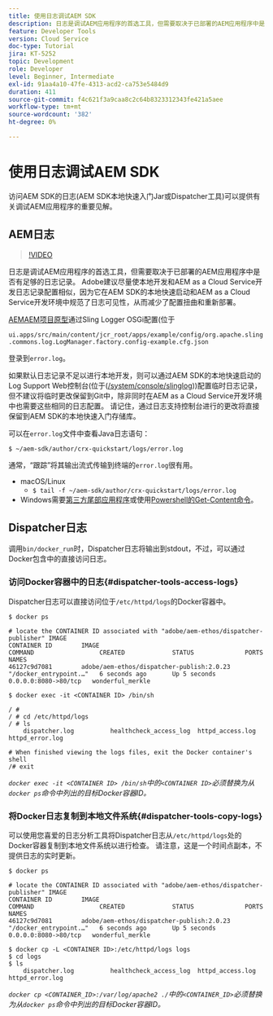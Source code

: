 ```yaml
---
title: 使用日志调试AEM SDK
description: 日志是调试AEM应用程序的首选工具，但需要取决于已部署的AEM应用程序中是否有足够的日志记录。
feature: Developer Tools
version: Cloud Service
doc-type: Tutorial
jira: KT-5252
topic: Development
role: Developer
level: Beginner, Intermediate
exl-id: 91aa4a10-47fe-4313-acd2-ca753e5484d9
duration: 411
source-git-commit: f4c621f3a9caa8c2c64b8323312343fe421a5aee
workflow-type: tm+mt
source-wordcount: '382'
ht-degree: 0%

---
```


# 使用日志调试AEM SDK

访问AEM SDK的日志(AEM SDK本地快速入门Jar或Dispatcher工具)可以提供有关调试AEM应用程序的重要见解。

## AEM日志

>[!VIDEO](https://video.tv.adobe.com/v/34334?quality=12&learn=on)

日志是调试AEM应用程序的首选工具，但需要取决于已部署的AEM应用程序中是否有足够的日志记录。 Adobe建议尽量使本地开发和AEM as a Cloud Service开发日志记录配置相似，因为它在AEM SDK的本地快速启动和AEM as a Cloud Service开发环境中规范了日志可见性，从而减少了配置扭曲和重新部署。

[AEMAEM项目原型](https://github.com/adobe/aem-project-archetype)通过Sling Logger OSGi配置(位于

`ui.apps/src/main/content/jcr_root/apps/example/config/org.apache.sling.commons.log.LogManager.factory.config-example.cfg.json`

登录到`error.log`。

如果默认日志记录不足以进行本地开发，则可以通过AEM SDK的本地快速启动的Log Support Web控制台(位于([/system/console/slinglog](http://localhost:4502/system/console/slinglog)))配置临时日志记录，但不建议将临时更改保留到Git中，除非同时在AEM as a Cloud Service开发环境中也需要这些相同的日志配置。 请记住，通过日志支持控制台进行的更改将直接保留到AEM SDK的本地快速入门存储库。

可以在`error.log`文件中查看Java日志语句：

```
$ ~/aem-sdk/author/crx-quickstart/logs/error.log
```

通常，“跟踪”将其输出流式传输到终端的`error.log`很有用。

+ macOS/Linux
   + `$ tail -f ~/aem-sdk/author/crx-quickstart/logs/error.log`
+ Windows需要[第三方尾部应用程序](https://stackoverflow.com/questions/187587/a-windows-equivalent-of-the-unix-tail-command)或使用[Powershell的Get-Content命令](https://stackoverflow.com/a/46444596/133936)。

## Dispatcher日志

调用`bin/docker_run`时，Dispatcher日志将输出到stdout，不过，可以通过Docker包含中的直接访问日志。

### 访问Docker容器中的日志{#dispatcher-tools-access-logs}

Dispatcher日志可以直接访问位于`/etc/httpd/logs`的Docker容器中。

```shell
$ docker ps

# locate the CONTAINER ID associated with "adobe/aem-ethos/dispatcher-publisher" IMAGE
CONTAINER ID        IMAGE                                       COMMAND                  CREATED             STATUS              PORTS                  NAMES
46127c9d7081        adobe/aem-ethos/dispatcher-publish:2.0.23   "/docker_entrypoint.…"   6 seconds ago       Up 5 seconds        0.0.0.0:8080->80/tcp   wonderful_merkle

$ docker exec -it <CONTAINER ID> /bin/sh

/ # 
/ # cd /etc/httpd/logs
/ # ls
    dispatcher.log          healthcheck_access_log  httpd_access.log        httpd_error.log

# When finished viewing the logs files, exit the Docker container's shell
/# exit
```

_`docker exec -it <CONTAINER ID> /bin/sh`中的`<CONTAINER ID>`必须替换为从`docker ps`命令中列出的目标Docker容器ID。_


### 将Docker日志复制到本地文件系统{#dispatcher-tools-copy-logs}

可以使用您喜爱的日志分析工具将Dispatcher日志从`/etc/httpd/logs`处的Docker容器复制到本地文件系统以进行检查。 请注意，这是一个时间点副本，不提供日志的实时更新。

```shell
$ docker ps

# locate the CONTAINER ID associated with "adobe/aem-ethos/dispatcher-publisher" IMAGE
CONTAINER ID        IMAGE                                       COMMAND                  CREATED             STATUS              PORTS                  NAMES
46127c9d7081        adobe/aem-ethos/dispatcher-publish:2.0.23   "/docker_entrypoint.…"   6 seconds ago       Up 5 seconds        0.0.0.0:8080->80/tcp   wonderful_merkle

$ docker cp -L <CONTAINER ID>:/etc/httpd/logs logs 
$ cd logs
$ ls
    dispatcher.log          healthcheck_access_log  httpd_access.log        httpd_error.log
```

_`docker cp <CONTAINER_ID>:/var/log/apache2 ./`中的`<CONTAINER_ID>`必须替换为从`docker ps`命令中列出的目标Docker容器ID。_
